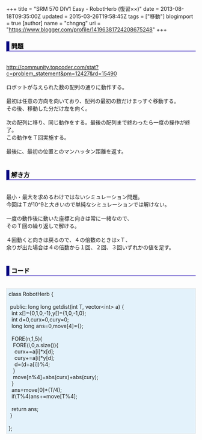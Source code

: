 +++
title = "SRM 570 DIV1 Easy - RobotHerb (復習××)"
date = 2013-08-18T09:35:00Z
updated = 2015-03-26T19:58:45Z
tags = ["移動"]
blogimport = true 
[author]
	name = "chngng"
	uri = "https://www.blogger.com/profile/14196381724208675248"
+++

<div dir="ltr" style="text-align: left;" trbidi="on"><h3 style="border-bottom: 2px solid slateblue; border-left: 8px solid navy; color: black; padding: 0px 0px 1px 5px;">問題 </h3><br /><a href="http://community.topcoder.com/stat?c=problem_statement&amp;pm=12427&amp;rd=15490" target="_blank">http://community.topcoder.com/stat?c=problem_statement&amp;pm=12427&amp;rd=15490</a><br /><br />ロボットが与えられた数の配列の通りに動作する。<br /><br />最初は任意の方向を向いており、配列の最初の数だけまっすぐ移動する。<br />その後、移動した分だけ左を向く。<br /><br />次の配列に移り、同じ動作をする。最後の配列まで終わったら一度の操作が終了。<br />この動作をＴ回実施する。<br /><br />最後に、最初の位置とのマンハッタン距離を返す。<br /><br /><h3 style="border-bottom: 2px solid slateblue; border-left: 8px solid navy; color: black; padding: 0px 0px 1px 5px;">解き方 </h3><br />最小・最大を求めるわけではないシミュレーション問題。<br />今回はＴが10^9と大きいので単純なシミュレーションでは解けない。<br /><br />一度の動作後に動いた座標と向きは常に一緒なので、<br />そのＴ回の繰り返しで解ける。<br /><br />４回動くと向きは戻るので、４の倍数のときは×Ｔ、<br />余りが出た場合は４の倍数から１回、２回、３回いずれかの値を足す。<br /><br /><h3 style="border-bottom: 2px solid slateblue; border-left: 8px solid navy; color: black; padding: 0px 0px 1px 5px;">コード </h3><br /><div style="background-color: #e3f2fb; border: 1px dotted #CCCCCC; padding: 5px;">class RobotHerb {<br /><br /><span class="Apple-tab-span" style="white-space: pre;"> </span>public: long long getdist(int T, vector&lt;int&gt; a) {<br /><span class="Apple-tab-span" style="white-space: pre;">  </span>int x[]={0,1,0,-1},y[]={1,0,-1,0};<br /><span class="Apple-tab-span" style="white-space: pre;">  </span>int d=0,curx=0,cury=0;<br /><span class="Apple-tab-span" style="white-space: pre;">  </span>long long ans=0,move[4]={};<br /><br /><span class="Apple-tab-span" style="white-space: pre;">  </span>FORE(n,1,5){<br /><span class="Apple-tab-span" style="white-space: pre;">   </span>FORE(i,0,a.size()){<br /><span class="Apple-tab-span" style="white-space: pre;">    </span>curx+=a[i]*x[d];<br /><span class="Apple-tab-span" style="white-space: pre;">    </span>cury+=a[i]*y[d];<br /><span class="Apple-tab-span" style="white-space: pre;">    </span>d=(d+a[i])%4;<br /><span class="Apple-tab-span" style="white-space: pre;">   </span>}<br /><span class="Apple-tab-span" style="white-space: pre;">   </span>move[n%4]=abs(curx)+abs(cury);<br /><span class="Apple-tab-span" style="white-space: pre;">  </span>}<br /><span class="Apple-tab-span" style="white-space: pre;">  </span>ans=move[0]*(T/4);<br /><span class="Apple-tab-span" style="white-space: pre;">  </span>if(T%4)ans+=move[T%4];<br /><br /><span class="Apple-tab-span" style="white-space: pre;">  </span>return ans;<br /><span class="Apple-tab-span" style="white-space: pre;"> </span>}<br /><br />};</div></div>
